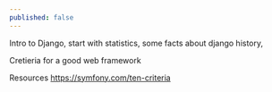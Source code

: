 ```yaml
---
published: false
---
```


Intro to Django, start with statistics, some facts about django
history,

Cretieria for a good web framework


Resources
https://symfony.com/ten-criteria